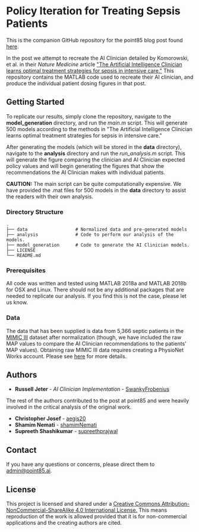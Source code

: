 # Policy Iteration for Treating Sepsis Patients

This is the companion GitHub repository for the point85 blog post found [here](https://point85.ai/artificial-intelligence-clinician).

In the post we attempt to recreate the AI Clinician detailed by Komorowski, et al. in their _Nature Medicine_ article ["The Artificial Intelligence Clinician learns optimal treatment strategies for sepsis in intensive care."](https://www.nature.com/articles/s41591-018-0213-5)  This repository contains the MATLAB code used to recreate their AI clinician, and produce the individual patient dosing figures in that post.

## Getting Started
To replicate our results, simply clone the repository, navigate to the **model_generation** directory, and run the *main.m* script.  This will generate 500 models according to the methods in "The Artificial Intelligence Clinician learns optimal treatment strategies for sepsis in intensive care."

After generating the models (which will be stored in the **data** directory), navigate to the **analysis** directory and run the *run_analysis.m* script.  This will generate the figure comparing the clinician and AI Clinician expected policy values and will begin generating the figures that show the recommendations the AI Clinician makes with individual patients.

**CAUTION:**  The main script can be quite computationally expensive.  We have provided the .mat files for 500 models in the **data** directory to assist the readers with their own analysis.

### Directory Structure

    .
    ├── data                  # Normalized data and pre-generated models
    ├── analysis              # Code to perform our analysis of the models.
    ├── model_generation      # Code to generate the AI Clinician models.
    ├── LICENSE
    └── README.md

### Prerequisites
All code was written and tested using MATLAB 2018a and MATLAB 2018b for OSX and Linux.  There should not be any additional packages that are needed to replicate our analysis.  If you find this is not the case, please let us know.

### Data
The data that has been supplied is data from 5,366 septic patients in the [MIMIC III](https://mimic.physionet.org/) dataset after normalization (though, we have included the raw MAP values to compare the AI Clinician recommendations to the patients' MAP values).  Obtaining raw MIMIC III data requires creating a PhysioNet Works account.  Please see [here](https://mimic.physionet.org/gettingstarted/access/) for more details.  

## Authors

* **Russell Jeter** - *AI Clinician Implementation* - [SwankyFrobenius](https://github.com/SwankyFrobenius)

The rest of the authors contributed to the post at point85 and were heavily involved in the critical analysis of the original work.
* **Christopher Josef** - [aegis20](https://github.com/aegis20)
* **Shamim Nemati**  - [shamimNemati](https://github.com/shamimNemati)
* **Supreeth Shashikumar** - [supreethprajwal](https://github.com/supreethprajwal)

## Contact
If you have any questions or concerns, please direct them to [admin@point85.ai](admin@point85.ai).
## License

This project is licensed and shared under a [Creative Commons Attribution-NonCommercial-ShareAlike 4.0 International License.](https://creativecommons.org/licenses/by-nc-sa/4.0/legalcode) This means reproduction of the work is allowed provided that it is for non-commercial applications and the creating authors are cited.
